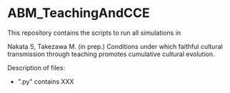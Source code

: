 # ABM_TeachingAndCCE

This repository contains the scripts to run all simulations in

Nakata S, Takezawa M. (in prep.) Conditions under which faithful cultural transmission through teaching promotes cumulative cultural evolution.

Description of files:

* ".py" contains XXX

